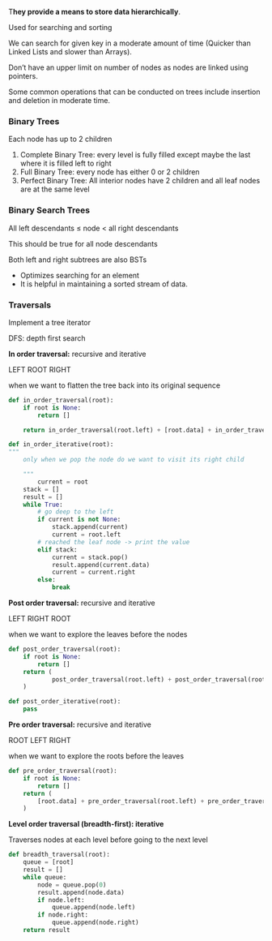 T**hey provide a means to store data hierarchically**. 

Used for searching and sorting

We can search for given key in a moderate amount of time (Quicker than Linked Lists and slower than Arrays).

Don’t have an upper limit on number of nodes as nodes are linked using pointers.

Some common operations that can be conducted on trees include insertion and deletion in moderate time.

### Binary Trees

Each node has up to 2 children

1. Complete Binary Tree: every level is fully filled except maybe the last where it is filled left to right
2. Full Binary Tree: every node has either 0 or 2 children
3. Perfect Binary Tree: All interior nodes have 2 children and all leaf nodes are at the same level

### Binary Search Trees

All left descendants ≤ node < all right descendants

This should be true for all node descendants

Both left and right subtrees are also BSTs

- Optimizes searching for an element
- It is helpful in maintaining a sorted stream of data.

### Traversals

Implement a tree iterator

DFS: depth first search

**In order traversal:** recursive and iterative

LEFT ROOT RIGHT

when we want to flatten the tree back into its original sequence

```python
def in_order_traversal(root):
    if root is None:
        return []

    return in_order_traversal(root.left) + [root.data] + in_order_traversal(root.right)

def in_order_iterative(root):
"""
    only when we pop the node do we want to visit its right child

    """
		current = root
    stack = []
    result = []
    while True:
        # go deep to the left
        if current is not None:
            stack.append(current)
            current = root.left
        # reached the leaf node -> print the value
        elif stack:
            current = stack.pop()
            result.append(current.data)
            current = current.right
        else:
            break
```

**Post order traversal:** recursive and iterative

LEFT RIGHT ROOT

when we want to explore the leaves before the nodes

```python
def post_order_traversal(root):
    if root is None:
        return []
    return (
            post_order_traversal(root.left) + post_order_traversal(root.right) + [root.data]
    )

def post_order_iterative(root):
    pass
```

**Pre order traversal:** recursive and iterative

ROOT LEFT RIGHT

when we want to explore the roots before the leaves

```python
def pre_order_traversal(root):
    if root is None:
        return []
    return (
        [root.data] + pre_order_traversal(root.left) + pre_order_traversal(root.right)
    )
```

**Level order traversal (breadth-first): iterative**

Traverses nodes at each level before going to the next level

```python
def breadth_traversal(root):
    queue = [root]
    result = []
    while queue:
        node = queue.pop(0)
        result.append(node.data)
        if node.left:
            queue.append(node.left)
        if node.right:
            queue.append(node.right)
    return result
```